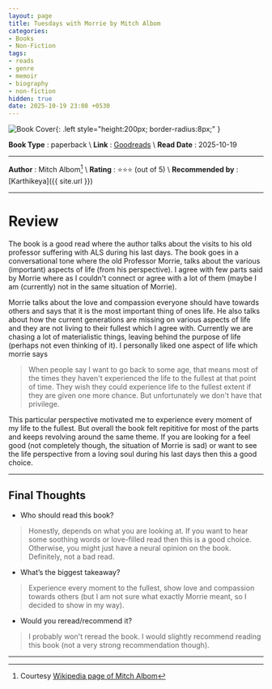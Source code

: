 ```yaml
---
layout: page
title: Tuesdays with Morrie by Mitch Albom
categories:
- Books
- Non-Fiction
tags:
- reads
- genre
- memoir
- biography
- non-fiction
hidden: true
date: 2025-10-19 23:08 +0530
---
```

![Book Cover](https://m.media-amazon.com/images/S/compressed.photo.goodreads.com/books/1423763749i/6900.jpg){: .left style="height:200px; border-radius:8px;" }

**Book Type** : paperback \\
**Link** : [Goodreads](https://www.goodreads.com/book/show/6900.Tuesdays_with_Morrie) \\
**Read Date** : 2025-10-19

---

**Author** : Mitch Albom[^wiki] \\
**Rating** : ⭐⭐⭐ (out of 5) \\
**Recommended by** : [Karthikeya]({{ site.url }})

---

# Review

The book is a good read where the author talks about the visits to his old professor suffering with ALS during his last days. The book goes in a conversational tone where the old Professor Morrie, talks about the various (important) aspects of life (from his perspective). I agree with few parts said by Morrie where as I couldn't connect or agree with a lot of them (maybe I am (currently) not in the same situation of Morrie).

Morrie talks about the love and compassion everyone should have towards others and says that it is the most important thing of ones life. He also talks about how the current generations are missing on various aspects of life and they are not living to their fullest which I agree with. Currently we are chasing a lot of materialistic things, leaving behind the purpose of life (perhaps not even thinking of it). I personally liked one aspect of life which morrie says
> When people say I want to go back to some age, that means most of the times they haven't experienced the life to the fullest at that point of time. They wish they could experience life to the fullest extent if they are given one more chance. But unfortunately we don't have that privilege.

This particular perspective motivated me to experience every moment of my life to the fullest. But overall the book felt repititive for most of the parts and keeps revolving around the same theme. If you are looking for a feel good (not completely though, the situation of Morrie is sad) or want to see the life perspective from a loving soul during his last days then this a good choice.

---

## Final Thoughts

- Who should read this book?
> Honestly, depends on what you are looking at. If you want to hear some soothing words or love-filled read then this is a good choice. Otherwise, you might just have a neural opinion on the book. Definitely, not a bad read.
- What’s the biggest takeaway?
> Experience every moment to the fullest, show love and compassion towards others (but I am not sure what exactly Morrie meant, so I decided to show in my way).
- Would you reread/recommend it?
> I probably won't reread the book. I would slightly recommend reading this book (not a very strong recommendation though).

---

[^wiki]: Courtesy [Wikipedia page of Mitch Albom](https://en.wikipedia.org/wiki/Mitch_Albom)